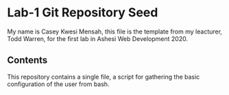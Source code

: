 # Lab-1 Git Repository Seed

My name is Casey Kwesi Mensah, this file is the template from my leacturer, Todd Warren, for the first lab in Ashesi Web Development 2020.

## Contents

This repository contains a single file, a script for gathering the basic configuration of the user from bash.

